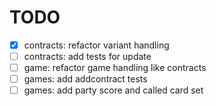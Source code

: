 # TODO

- [x] contracts: refactor variant handling
- [ ] contracts: add tests for update
- [ ] game: refactor game handling like contracts
- [ ] games: add addcontract tests
- [ ] games: add party score and called card set
